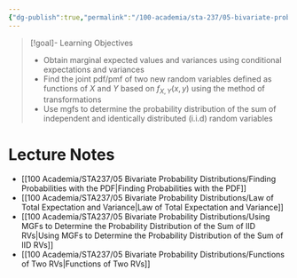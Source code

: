 ```yaml
---
{"dg-publish":true,"permalink":"/100-academia/sta-237/05-bivariate-probability-distributions/week-11-more-probability-distributions-for-2-r-vs/","tags":["lecture","note","stats","university"],"created":"2024-11-23T18:40:40.842-05:00","updated":"2024-11-24T19:05:59.147-05:00"}
---
```



> [!goal]- Learning Objectives
> - Obtain marginal expected values and variances using conditional expectations and variances
> - Find the joint pdf/pmf of two new random variables defined as functions of $X$ and $Y$ based on $f_{X,Y}(x,y)$ using the method of transformations
> - Use mgfs to determine the probability distribution of the sum of independent and identically distributed (i.i.d) random variables

# Lecture Notes

- [[100 Academia/STA237/05 Bivariate Probability Distributions/Finding Probabilities with the PDF\|Finding Probabilities with the PDF]]
- [[100 Academia/STA237/05 Bivariate Probability Distributions/Law of Total Expectation and Variance\|Law of Total Expectation and Variance]]
- [[100 Academia/STA237/05 Bivariate Probability Distributions/Using MGFs to Determine the Probability Distribution of the Sum of IID RVs\|Using MGFs to Determine the Probability Distribution of the Sum of IID RVs]]
- [[100 Academia/STA237/05 Bivariate Probability Distributions/Functions of Two RVs\|Functions of Two RVs]]
